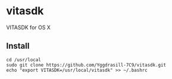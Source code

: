 # vitasdk
VITASDK for OS X

## Install

```shell
cd /usr/local
sudo git clone https://github.com/Yggdrasill-7C9/vitasdk.git
echo "export VITASDK=/usr/local/vitasdk" >> ~/.bashrc
```
